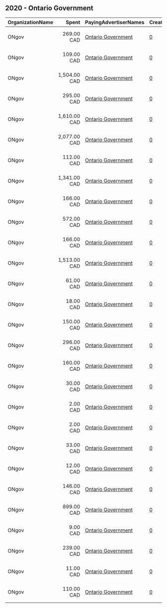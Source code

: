 ## 2020 - Ontario Government 
|OrganizationName|Spent|PayingAdvertiserNames|CreativeUrls|Impressions|Genders|AgeBrackets|CountryCodes|BillingAddresses|CandidateBallotInformation|
|:---|---:|:---|:---|---:|:---|:---|:---|:---|:---|
|ONgov|269.00 CAD|[Ontario Government](2020/Ontario_Government.md)|[0](https://www.snap.com/political-ads/asset/b0040a9ef6698edce491d216a62bfc99f6167991446933bb38312acb31602cbe?mediaType=mp4)|107,492||18-40|canada|"438 University Avenue,Toronto,M7A 1T7,CA"||
|ONgov|109.00 CAD|[Ontario Government](2020/Ontario_Government.md)|[0](https://www.snap.com/political-ads/asset/a8206b454e91210ef61b0221477ea4db01e9b29df881947e22709cecce242883?mediaType=mp4)|31,565||18-24|canada|"438 University Avenue,Toronto,M7A 1T7,CA"||
|ONgov|1,504.00 CAD|[Ontario Government](2020/Ontario_Government.md)|[0](https://www.snap.com/political-ads/asset/9a0879b84afcda19e9dfcf9540f78e7ce3691f21979bd54eb0999f20228a1a92?mediaType=png)|353,576||18+|canada|"438 University Avenue,Toronto,M7A 1T7,CA"||
|ONgov|295.00 CAD|[Ontario Government](2020/Ontario_Government.md)|[0](https://www.snap.com/political-ads/asset/fa22ddd80463712ff7b49a68278ea10c707c07dd5c2efe939b4bb23870a6e922?mediaType=jpg)|56,516||18-45|canada|"438 University Avenue,Toronto,M7A 1T7,CA"||
|ONgov|1,610.00 CAD|[Ontario Government](2020/Ontario_Government.md)|[0](https://www.snap.com/political-ads/asset/ce9c019159e2fabc824bb8b7c32c6c95d4f7ef48719f9011e075a86883b75216?mediaType=jpg)|377,159||18+|canada|"438 University Avenue,Toronto,M7A 1T7,CA"||
|ONgov|2,077.00 CAD|[Ontario Government](2020/Ontario_Government.md)|[0](https://www.snap.com/political-ads/asset/85b6027ac856c695a851553fe64b2f47ebbfeee32c90dfe906c830d350ae4347?mediaType=jpg)|569,953||18+|canada|"438 University Avenue,Toronto,M7A 1T7,CA"||
|ONgov|112.00 CAD|[Ontario Government](2020/Ontario_Government.md)|[0](https://www.snap.com/political-ads/asset/37d057fe747fbb2bda51ac2208cbfb173c99ecb17aac617517503f99362c72de?mediaType=mp4)|24,626||18-40|canada|"438 University Avenue,Toronto,M7A 1T7,CA"||
|ONgov|1,341.00 CAD|[Ontario Government](2020/Ontario_Government.md)|[0](https://www.snap.com/political-ads/asset/7522884517c11a6bb3fe10907bd752cb3d334324d5d4996941caf98071866396?mediaType=jpg)|309,709||18-45|canada|"438 University Avenue,Toronto,M7A 1T7,CA"||
|ONgov|166.00 CAD|[Ontario Government](2020/Ontario_Government.md)|[0](https://www.snap.com/political-ads/asset/483f3145001c99675ce11b2f1057f419beed548569c34be23b7f20a2319f2c1a?mediaType=jpg)|28,569||18+|canada|"438 University Avenue,Toronto,M7A 1T7,CA"||
|ONgov|572.00 CAD|[Ontario Government](2020/Ontario_Government.md)|[0](https://www.snap.com/political-ads/asset/b9a7efd8d8e28142c676b460c5a4ab522bb4ac5a66237b32c87a2f52431528f7?mediaType=jpg)|235,767||18-40|canada|"438 University Avenue,Toronto,M7A 1T7,CA"||
|ONgov|166.00 CAD|[Ontario Government](2020/Ontario_Government.md)|[0](https://www.snap.com/political-ads/asset/8ad5c630003a910d5c9c123ee1b35ec47658f19de153e43189c5ddb2a50585e4?mediaType=jpg)|28,555||18-45|canada|"438 University Avenue,Toronto,M7A 1T7,CA"||
|ONgov|1,513.00 CAD|[Ontario Government](2020/Ontario_Government.md)|[0](https://www.snap.com/political-ads/asset/fa22ddd80463712ff7b49a68278ea10c707c07dd5c2efe939b4bb23870a6e922?mediaType=jpg)|349,063||18-45|canada|"438 University Avenue,Toronto,M7A 1T7,CA"||
|ONgov|61.00 CAD|[Ontario Government](2020/Ontario_Government.md)|[0](https://www.snap.com/political-ads/asset/f9ea88304d74b3a3ca6ca0caa0885e4089670453a07127097ca8ea2d31e30c1c?mediaType=jpg)|22,036||18-40|canada|"438 University Avenue,Toronto,M7A 1T7,CA"||
|ONgov|18.00 CAD|[Ontario Government](2020/Ontario_Government.md)|[0](https://www.snap.com/political-ads/asset/702b612edf711acefbb8cd22c2be5fc294c5013a338efb0a1b975dbd5d794cc1?mediaType=jpg)|5,466||18-40|canada|"438 University Avenue,Toronto,M7A 1T7,CA"||
|ONgov|150.00 CAD|[Ontario Government](2020/Ontario_Government.md)|[0](https://www.snap.com/political-ads/asset/1a6a8df70f673c7484df8e1f6d56055a15630130ed9fb900ac6bf2b4ee485dde?mediaType=jpg)|58,577||18-40|canada|"438 University Avenue,Toronto,M7A 1T7,CA"||
|ONgov|296.00 CAD|[Ontario Government](2020/Ontario_Government.md)|[0](https://www.snap.com/political-ads/asset/7522884517c11a6bb3fe10907bd752cb3d334324d5d4996941caf98071866396?mediaType=jpg)|56,768||18-45|canada|"438 University Avenue,Toronto,M7A 1T7,CA"||
|ONgov|160.00 CAD|[Ontario Government](2020/Ontario_Government.md)|[0](https://www.snap.com/political-ads/asset/93fa2ccd7312d81a0e7d16d61970d8d34ba1125d9065c7420426f7757bfc4519?mediaType=jpg)|27,499||18-45|canada|"438 University Avenue,Toronto,M7A 1T7,CA"||
|ONgov|30.00 CAD|[Ontario Government](2020/Ontario_Government.md)|[0](https://www.snap.com/political-ads/asset/f86b8507939282e05313dc9b6d56b04f1621b4a40a24ecef2ec7b10ef3b4309c?mediaType=mp4)|9,572||18-40|canada|"438 University Avenue,Toronto,M7A 1T7,CA"||
|ONgov|2.00 CAD|[Ontario Government](2020/Ontario_Government.md)|[0](https://www.snap.com/political-ads/asset/8ad5c630003a910d5c9c123ee1b35ec47658f19de153e43189c5ddb2a50585e4?mediaType=jpg)|337||18-45|canada|"438 University Avenue,Toronto,M7A 1T7,CA"||
|ONgov|2.00 CAD|[Ontario Government](2020/Ontario_Government.md)|[0](https://www.snap.com/political-ads/asset/93fa2ccd7312d81a0e7d16d61970d8d34ba1125d9065c7420426f7757bfc4519?mediaType=jpg)|349||18-45|canada|"438 University Avenue,Toronto,M7A 1T7,CA"||
|ONgov|33.00 CAD|[Ontario Government](2020/Ontario_Government.md)|[0](https://www.snap.com/political-ads/asset/7e166c1393f8c0f096bc0d176046bb48abf7ea8917764f2ee14508115837891b?mediaType=mp4)|10,445||18-40|canada|"438 University Avenue,Toronto,M7A 1T7,CA"||
|ONgov|12.00 CAD|[Ontario Government](2020/Ontario_Government.md)|[0](https://www.snap.com/political-ads/asset/145b0090bcf4dfd840157d4f5ff70f68b564512a457d71bc616bee5b4c7763e5?mediaType=jpg)|3,797||18+|canada|"438 University Avenue,Toronto,M7A 1T7,CA"||
|ONgov|146.00 CAD|[Ontario Government](2020/Ontario_Government.md)|[0](https://www.snap.com/political-ads/asset/d660e77b18be58800f7176d2678e89c39378f961949054566f4b48e8e7cddc48?mediaType=jpg)|25,007||18+|canada|"438 University Avenue,Toronto,M7A 1T7,CA"||
|ONgov|899.00 CAD|[Ontario Government](2020/Ontario_Government.md)|[0](https://www.snap.com/political-ads/asset/d587d932e730274fab9860a47e874024c32eb5a79a9c5c01e7f7ee9fc52ace14?mediaType=mp4)|352,065||18-24|canada|"438 University Avenue,Toronto,M7A 1T7,CA"||
|ONgov|9.00 CAD|[Ontario Government](2020/Ontario_Government.md)|[0](https://www.snap.com/political-ads/asset/27ae30759f09869cd974371b135986c5cd4c41468956cad51762a9f0545516e5?mediaType=jpg)|1,488||18+|canada|"438 University Avenue,Toronto,M7A 1T7,CA"||
|ONgov|239.00 CAD|[Ontario Government](2020/Ontario_Government.md)|[0](https://www.snap.com/political-ads/asset/f8ed93141d0b751e876b201c453906ce50cf43f74e7fd48f18f4a19851844465?mediaType=mp4)|95,521||18-40|canada|"438 University Avenue,Toronto,M7A 1T7,CA"||
|ONgov|11.00 CAD|[Ontario Government](2020/Ontario_Government.md)|[0](https://www.snap.com/political-ads/asset/27ae30759f09869cd974371b135986c5cd4c41468956cad51762a9f0545516e5?mediaType=jpg)|3,810||18+|canada|"438 University Avenue,Toronto,M7A 1T7,CA"||
|ONgov|110.00 CAD|[Ontario Government](2020/Ontario_Government.md)|[0](https://www.snap.com/political-ads/asset/6e3a32fbf0a406cc82f253f844fa879e1bfac01e42f7a2e690115f2d15d4cd75?mediaType=mp4)|24,249||18-40|canada|"438 University Avenue,Toronto,M7A 1T7,CA"||
